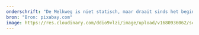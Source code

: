 ```yaml
---
onderschrift: "De Melkweg is niet statisch, maar draait sinds het begin der tijden. "
bron: "Bron: pixabay.com"
image: https://res.cloudinary.com/ddio9vlzi/image/upload/v1680936062/sciencegeek/posts/nacht-sterrenhemel-bos.jpg
---
```

